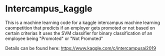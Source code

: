 # Intercampus_kaggle
This is a machine learning code for a kaggle intercampus machine learning caompetition that predicts if an employer gets promoted or not based on certain criterias
It uses the SVM classifier for binary classification of an employee being "Promoted" or "Not Promoted"

Details can be found here: https://www.kaggle.com/c/intercampusai2019
